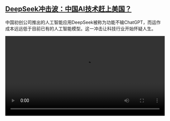 <!--1738417623000-->
[DeepSeek冲击波：中国AI技术赶上美国？](https://www.dw.com/zh/DeepSeek%E5%86%B2%E5%87%BB%E6%B3%A2%EF%BC%9A%E4%B8%AD%E5%9B%BDAI%E6%8A%80%E6%9C%AF%E8%B5%B6%E4%B8%8A%E7%BE%8E%E5%9B%BD%EF%BC%9F/a-71443611)
------

<p>中国初创公司推出的人工智能应用DeepSeek被称为功能不输ChatGPT，而运作成本远远低于目前已有的人工智能模型。这一冲击让科技行业开始怀疑人生。</small></p><video src="https://tvdownloaddw-a.akamaihd.net/vps/webvideos/CHI/2025/DWVG/DWVGCHI250129_DSeek-LTR-WIDE_1_01ICW_AVC_640x360.mp4" controls style="width:100%"></video>
